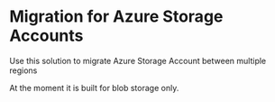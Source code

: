 # Migration for Azure Storage Accounts
Use this solution to migrate Azure Storage Account between multiple regions

At the moment it is built for blob storage only.
